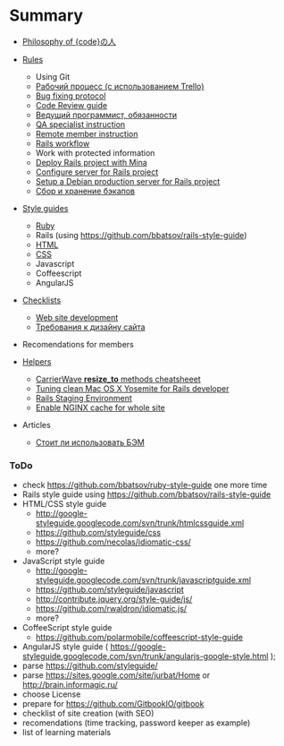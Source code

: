 # Summary

* [Philosophy of {code}の人](philosophy.md)

* [Rules](rules/README.md)
    * Using Git
    * [Рабочий процесс (с использованием Trello)](rules/workflow.md)
    * [Bug fixing protocol](rules/bugfixing.md)
    * [Code Review guide](rules/code_review_guide.md)
    * [Ведущий программист, обязанности](rules/lead_programmer.md)
    * [QA specialist instruction](rules/qa_specialist.md)
    * [Remote member instruction](rules/remote_member.md)
    * [Rails workflow](rules/rails_workflow.md)
    * Work with protected information
    * [Deploy Rails project with Mina](rules/rails_deploy.md)
    * [Configure server for Rails project](rules/rails_server_config.md)
    * [Setup a Debian production server for Rails project](rules/setup_debian_rails_server.md)
    * [Cбор и хранение бэкапов](rules/backups.md)

* [Style guides](styleguides/README.md)
    * [Ruby](styleguides/ruby.md)
    * Rails (using https://github.com/bbatsov/rails-style-guide)
    * [HTML](styleguides/html.md)
    * [CSS](styleguides/css.md)
    * Javascript
    * Coffeescript
    * AngularJS

* [Checklists](checklists/README.md)
    * [Web site development](checklists/website.md)
    * [Требования к дизайну сайта](checklists/design.md)

* Recomendations for members

* [Helpers](helpers/README.md)
    * [CarrierWave **resize_to** methods cheatsheeet](helpers/carrierwave_resize_to.md)
    * [Tuning clean Mac OS X Yosemite for Rails developer](helpers/yousemite_tuning_for_rails.md)
    * [Rails Staging Environment](helpers/rails_staging_environment.md)
    * [Enable NGINX cache for whole site](helpers/full_nginx_cache.md)

* Articles
    * [Стоит ли использовать БЭМ](articles/should_we_use_bem.md)


### ToDo

* check https://github.com/bbatsov/ruby-style-guide one more time
* Rails style guide using https://github.com/bbatsov/rails-style-guide
* HTML/CSS style guide
    * http://google-styleguide.googlecode.com/svn/trunk/htmlcssguide.xml
    * https://github.com/styleguide/css
    * https://github.com/necolas/idiomatic-css/
    * more?
* JavaScript style guide
    * http://google-styleguide.googlecode.com/svn/trunk/javascriptguide.xml
    * https://github.com/styleguide/javascript
    * http://contribute.jquery.org/style-guide/js/
    * https://github.com/rwaldron/idiomatic.js/
    * more?
* CoffeeScript style guide
    * https://github.com/polarmobile/coffeescript-style-guide
* AngularJS style guide ( https://google-styleguide.googlecode.com/svn/trunk/angularjs-google-style.html );
* parse https://github.com/styleguide/
* parse https://sites.google.com/site/jurbat/Home or http://brain.informagic.ru/
* choose License
* prepare for https://github.com/GitbookIO/gitbook
* checklist of site creation (with SEO)
* recomendations (time tracking, password keeper as example)
* list of learning materials
